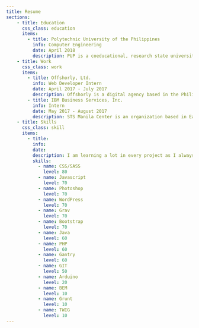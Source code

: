 ```yaml
---
title: Resume
sections:
    - title: Education
      css_class: education
      items:
        - title: Polytechnic University of the Philippines
          info: Computer Engineering
          date: April 2018
          description: PUP is a coeducational, research state university located in Santa Mesa, Manila, Philippines. It is a non-sectarian, non-profit institution of higher learning primarily tasked with harnessing the tremendous human resources potential of the nation by improving the physical, intellectual and material well-being of the individual through higher occupational, technical and professional instruction and training in the applied arts and sciences.
    - title: Work
      css_class: work
      items:
        - title: Offshorly, Ltd.
          info: Web Developer Intern
          date: April 2017 - July 2017
          description: Offshorly is a digital agency based in the Philippines, run by UK management with 15 years experience providing digital solutions. They offer full service project management, from design to delivery from their core team of developers. I have been a part of their CMS team last summer 2017.
        - title: IBM Business Services, Inc.
          info: Intern
          date: May 2017 - August 2017
          description: STS Manila Center is an organization based in Eastwood, Quezon City Philippines under IBM Business Services, Inc.. I worked as an intern in Center Enablement team in STS.
    - title: Skills
      css_class: skill
      items:
        - title:
          info:
          date:
          description: I am learning a lot in every project as I always try to do or use tools and frameworks following standards and conventions, hence, learning new things thereafter.
          skills:
            - name: CSS/SASS
              level: 80
            - name: Javascript
              level: 70
            - name: Photoshop
              level: 70
            - name: WordPress
              level: 70
            - name: Grav
              level: 70
            - name: Bootstrap
              level: 70         
            - name: Java
              level: 60
            - name: PHP
              level: 60
            - name: Gantry
              level: 60
            - name: GIT
              level: 50
            - name: Arduino
              level: 20
            - name: BEM
              level: 10
            - name: Grunt
              level: 10
            - name: TWIG
              level: 10
---
```

